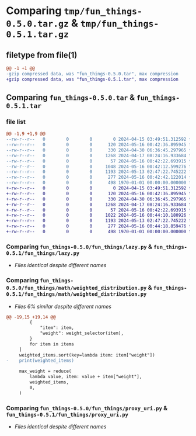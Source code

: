 # Comparing `tmp/fun_things-0.5.0.tar.gz` & `tmp/fun_things-0.5.1.tar.gz`

## filetype from file(1)

```diff
@@ -1 +1 @@
-gzip compressed data, was "fun_things-0.5.0.tar", max compression
+gzip compressed data, was "fun_things-0.5.1.tar", max compression
```

## Comparing `fun_things-0.5.0.tar` & `fun_things-0.5.1.tar`

### file list

```diff
@@ -1,9 +1,9 @@
--rw-r--r--   0        0        0        0 2024-04-15 03:49:51.312592 fun_things-0.5.0/README.md
--rw-r--r--   0        0        0      120 2024-05-16 00:42:36.895945 fun_things-0.5.0/fun_things/__init__.py
--rw-r--r--   0        0        0      330 2024-04-30 06:36:45.297965 fun_things-0.5.0/fun_things/generic_json_encoder.py
--rw-r--r--   0        0        0     1268 2024-04-17 08:24:16.933684 fun_things-0.5.0/fun_things/lazy.py
--rw-r--r--   0        0        0       57 2024-05-16 00:42:22.693915 fun_things-0.5.0/fun_things/math/__init__.py
--rw-r--r--   0        0        0     1048 2024-05-16 00:42:12.599276 fun_things-0.5.0/fun_things/math/weighted_distribution.py
--rw-r--r--   0        0        0     1193 2024-05-13 02:47:22.745222 fun_things-0.5.0/fun_things/proxy_uri.py
--rw-r--r--   0        0        0      277 2024-05-16 00:42:42.122014 fun_things-0.5.0/pyproject.toml
--rw-r--r--   0        0        0      498 1970-01-01 00:00:00.000000 fun_things-0.5.0/PKG-INFO
+-rw-r--r--   0        0        0        0 2024-04-15 03:49:51.312592 fun_things-0.5.1/README.md
+-rw-r--r--   0        0        0      120 2024-05-16 00:42:36.895945 fun_things-0.5.1/fun_things/__init__.py
+-rw-r--r--   0        0        0      330 2024-04-30 06:36:45.297965 fun_things-0.5.1/fun_things/generic_json_encoder.py
+-rw-r--r--   0        0        0     1268 2024-04-17 08:24:16.933684 fun_things-0.5.1/fun_things/lazy.py
+-rw-r--r--   0        0        0       57 2024-05-16 00:42:22.693915 fun_things-0.5.1/fun_things/math/__init__.py
+-rw-r--r--   0        0        0     1022 2024-05-16 00:44:10.180926 fun_things-0.5.1/fun_things/math/weighted_distribution.py
+-rw-r--r--   0        0        0     1193 2024-05-13 02:47:22.745222 fun_things-0.5.1/fun_things/proxy_uri.py
+-rw-r--r--   0        0        0      277 2024-05-16 00:44:18.859476 fun_things-0.5.1/pyproject.toml
+-rw-r--r--   0        0        0      498 1970-01-01 00:00:00.000000 fun_things-0.5.1/PKG-INFO
```

### Comparing `fun_things-0.5.0/fun_things/lazy.py` & `fun_things-0.5.1/fun_things/lazy.py`

 * *Files identical despite different names*

### Comparing `fun_things-0.5.0/fun_things/math/weighted_distribution.py` & `fun_things-0.5.1/fun_things/math/weighted_distribution.py`

 * *Files 6% similar despite different names*

```diff
@@ -19,15 +19,14 @@
         {
             "item": item,
             "weight": weight_selector(item),
         }
         for item in items
     ]
     weighted_items.sort(key=lambda item: item["weight"])
-    print(weighted_items)
 
     max_weight = reduce(
         lambda value, item: value + item["weight"],
         weighted_items,
         0,
     )
```

### Comparing `fun_things-0.5.0/fun_things/proxy_uri.py` & `fun_things-0.5.1/fun_things/proxy_uri.py`

 * *Files identical despite different names*

